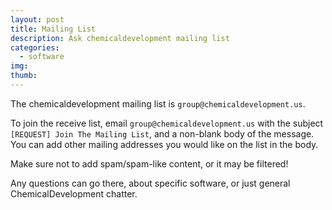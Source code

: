 ```yaml
---
layout: post
title: Mailing List
description: Ask chemicaldevelopment mailing list
categories:
  - software
img: 
thumb: 
---
```


The chemicaldevelopment mailing list is `group@chemicaldevelopment.us`. 

To join the receive list, email `group@chemicaldevelopment.us` with the subject `[REQUEST] Join The Mailing List`, and a non-blank body of the message. You can add other mailing addresses you would like on the list in the body.

Make sure not to add spam/spam-like content, or it may be filtered!


Any questions can go there, about specific software, or just general ChemicalDevelopment chatter.




